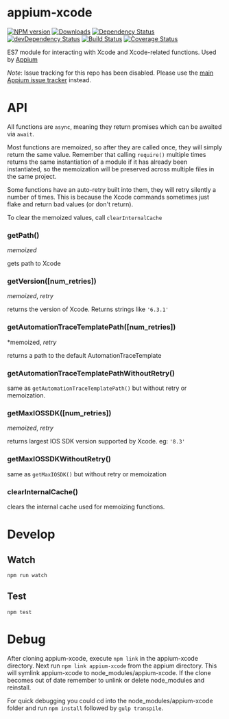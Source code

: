 appium-xcode
===================
[![NPM version](http://img.shields.io/npm/v/appium-xcode.svg)](https://npmjs.org/package/appium-xcode)
[![Downloads](http://img.shields.io/npm/dm/appium-xcode.svg)](https://npmjs.org/package/appium-xcode)
[![Dependency Status](https://david-dm.org/appium/appium-xcode.svg)](https://david-dm.org/appium/appium-xcode)
[![devDependency Status](https://david-dm.org/appium/appium-xcode/dev-status.svg)](https://david-dm.org/appium/appium-xcode#info=devDependencies)
[![Build Status](https://travis-ci.org/appium/appium-xcode.svg?branch=master)](https://travis-ci.org/appium/appium-xcode)
[![Coverage Status](https://coveralls.io/repos/appium/appium-xcode/badge.svg)](https://coveralls.io/r/appium/appium-xcode)

ES7 module for interacting with Xcode and Xcode-related functions.
Used by [Appium](github.com/appium/appium)

*Note*: Issue tracking for this repo has been disabled. Please use the [main Appium issue tracker](https://github.com/appium/appium/issues) instead.

API
===

All functions are `async`, meaning they return promises which can be awaited via `await`.

Most functions are memoized, so after they are called once, they will simply return the same value. Remember that calling `require()` multiple times returns the same instantiation of a module if it has already been instantiated, so the memoization will be preserved across multiple files in the same project.

Some functions have an auto-retry built into them, they will retry silently a number of times. This is because the Xcode commands sometimes just flake and return bad values (or don't return).

To clear the memoized values, call `clearInternalCache`

### getPath()
*memoized*

gets path to Xcode

### getVersion([num_retries])
*memoized*, *retry*

returns the version of Xcode. Returns strings like `'6.3.1'`

### getAutomationTraceTemplatePath([num_retries])
*memoized, *retry*

returns a path to the default AutomationTraceTemplate

### getAutomationTraceTemplatePathWithoutRetry()

same as `getAutomationTraceTemplatePath()` but without retry or memoization.

### getMaxIOSSDK([num_retries])
*memoized*, *retry*

returns largest IOS SDK version supported by Xcode.
eg: `'8.3'`

### getMaxIOSSDKWithoutRetry()

same as `getMaxIOSDK()` but without retry or memoization

### clearInternalCache()
clears the internal cache used for memoizing functions.

Develop
=======

## Watch

```
npm run watch
```

## Test

```
npm test
```

Debug
=====

After cloning appium-xcode, execute `npm link` in the appium-xcode directory. Next run `npm link appium-xcode` from the appium directory. This will symlink appium-xcode to node_modules/appium-xcode. If the clone becomes out of date remember to unlink or delete node_modules and reinstall.

For quick debugging you could cd into the node_modules/appium-xcode folder and run `npm install` followed by `gulp transpile`.
